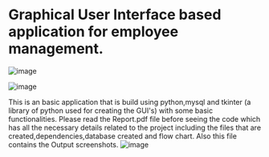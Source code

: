 # Graphical User Interface based application for employee management.
![image](https://user-images.githubusercontent.com/76468958/232151455-02a8f794-b559-41f0-a54e-a4d55abbfad8.png)

![image](https://user-images.githubusercontent.com/76468958/232149507-9a752d55-4e6e-48bf-84ba-894b65146548.png)

This is an basic application that is build using python,mysql and tkinter (a library of python used for creating the GUI's) with some basic functionalities.
Please read the Report.pdf file before seeing the code which has all the necessary details related to the project including the files that are created,dependencies,database created and flow chart. Also this file contains the Output screenshots.
![image](https://user-images.githubusercontent.com/76468958/232149077-141ab088-c776-4264-86b3-d05af1dfe16a.png)
